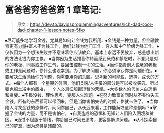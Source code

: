 # 富爸爸穷爸爸第 1 章笔记:

> 原文：<https://dev.to/davidsprogrammingadventures/rich-dad-poor-dad-chapter-1-lesson-notes-5fkp>

⦁尽可能多地学习金钱，尤其是如何让金钱为我所用。⦁金钱是一种力量，但金融教育更有力量⦁富人不为钱工作，他们让钱为他们工作，穷人和中产阶级为钱工作。⦁仅仅因为一个想法失败并不意味着你应该放弃。基本上永远不要放弃，总是想出新的方法让钱为你工作。
⦁当你因为生活推着你转而感到厌倦和愤怒时，不要只是对你的老板、同事或工作生气，要回击控制一切的生活。⦁当你指责别人说我的老板或工作是问题时，你什么也没学到。为了解决问题，你必须承认你是问题所在。⦁要解决生活抛给你的问题，你需要用你的头脑。思考新的可能性，选择，成长的方式。⦁每个人都有一个星期的时间，他们灵魂/人需要的部分是可以被收买的。所以要克服生活中的困难，一个人必须征服那短暂的荣耀。⦁大多数人的代价来自恐惧和贪婪。⦁不畏没钱，理性思考，克服人生难题。⦁在努力致富的同时从不害怕失去金钱。所有的东西都可以带回来，但是当你害怕失去的时候，你就卡住了。
⦁当你陷入寻找金钱的恐惧时，问问你自己，从长远来看，工作能解决这种恐惧吗？⦁掌握了金钱的力量，而不是害怕它。
⦁自我造成的恐惧和无知让人们陷入困境和贫困。
⦁通过不屈服于情绪，你给自己时间去思考，更容易解决问题。
⦁从不探索自己的梦想，因为恐惧是残酷的。